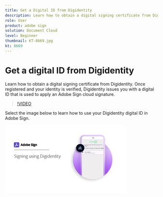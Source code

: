 ```yaml
---
title: Get a Digital ID from Digidentity
description: Learn how to obtain a digital signing certificate from Digidentity
role: User
product: adobe sign
solution: Document Cloud
level: Beginner
thumbnail: KT-8669.jpg
kt: 8669
---
```

# Get a digital ID from Digidentity

Learn how to obtain a digital signing certificate from Digidentity. Once registered and your identity is verified, Digidentity issues you with a digital ID that is used to apply an Adobe Sign cloud signature.

>[!VIDEO](https://video.tv.adobe.com/v/337067?hidetitle=true)

Select the image below to learn how to use your Digidentity digital ID in Adobe Sign.

[![image](assets/Digidentitysign_400.jpg)](digidentity-sign.md)